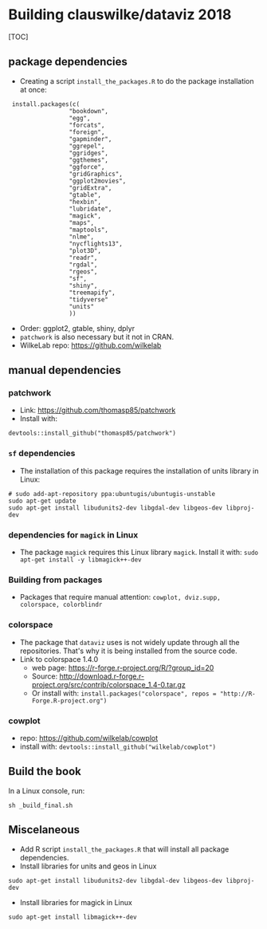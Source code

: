 # Building clauswilke/dataviz 2018
[TOC]

## package dependencies

* Creating a script `install_the_packages.R` to do the package installation at once: 


```
 install.packages(c(
 				 "bookdown", 
 				 "egg",
                 "forcats",
                 "foreign",
                 "gapminder",
                 "ggrepel", 
                 "ggridges", 
                 "ggthemes", 
                 "ggforce", 
                 "gridGraphics",
                 "ggplot2movies",
                 "gridExtra",
                 "gtable",
                 "hexbin", 
                 "lubridate",                  
                 "magick", 
                 "maps", 
                 "maptools",                  
                 "nlme", 
                 "nycflights13",
                 "plot3D",
                 "readr", 
                 "rgdal",
                 "rgeos",
                 "sf",
                 "shiny",
                 "treemapify",
                 "tidyverse"
                 "units"                 
                 ))
```

* Order: ggplot2, gtable, shiny, dplyr
* `patchwork` is also necessary but it not in CRAN.
* WilkeLab repo: https://github.com/wilkelab

## manual dependencies

### patchwork
* Link: https://github.com/thomasp85/patchwork
* Install with:
```
devtools::install_github("thomasp85/patchwork")
```

### `sf` dependencies
* The installation of this package requires the installation of  units library in Linux:
```
# sudo add-apt-repository ppa:ubuntugis/ubuntugis-unstable
sudo apt-get update
sudo apt-get install libudunits2-dev libgdal-dev libgeos-dev libproj-dev 
```

### dependencies for `magick` in Linux
* The package `magick` requires this Linux library `magick`. Install it with:
`sudo apt-get install -y libmagick++-dev`

### Building from packages
* Packages that require manual attention: `cowplot, dviz.supp, colorspace, colorblindr`

### colorspace
* The package that `dataviz` uses is not widely update through all the repositories. That's why it is being installed from the source code.
* Link to colorspace 1.4.0
  * web page: https://r-forge.r-project.org/R/?group_id=20
  * Source: http://download.r-forge.r-project.org/src/contrib/colorspace_1.4-0.tar.gz
  * Or install with: 
  `install.packages("colorspace", repos = "http://R-Forge.R-project.org")`

### cowplot
 * repo: https://github.com/wilkelab/cowplot
 * install with: `devtools::install_github("wilkelab/cowplot")`

## Build the book
In a Linux console, run:
```
sh _build_final.sh
```

## Miscelaneous
* Add R script `install_the_packages.R` that will install all package dependencies.
* Install libraries for units and geos in Linux
```
sudo apt-get install libudunits2-dev libgdal-dev libgeos-dev libproj-dev
```

* Install libraries for magick in Linux
```
sudo apt-get install libmagick++-dev
```


